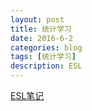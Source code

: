 ```yaml
---
layout: post
title: 统计学习
date: 2016-6-2
categories: blog
tags: [统计学习]
description: ESL
---
```


[ESL笔记](http://www.loyhome.com/elements_of_statistical_learining_lecture_notes/)
